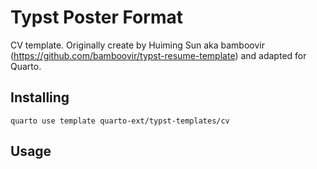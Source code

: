 # Typst Poster Format

CV template. 
Originally create by Huiming Sun aka bamboovir (https://github.com/bamboovir/typst-resume-template) and adapted for Quarto.

## Installing

```
quarto use template quarto-ext/typst-templates/cv
```

## Usage

